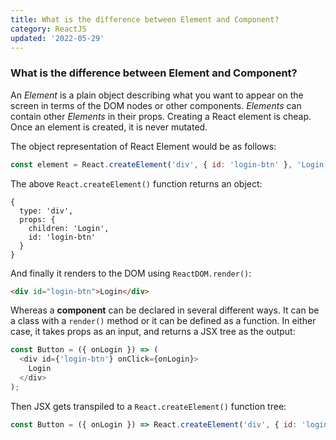 ```yaml
---
title: What is the difference between Element and Component?
category: ReactJS
updated: '2022-05-29'
---
```


### What is the difference between Element and Component?

An _Element_ is a plain object describing what you want to appear on the screen in terms of the DOM nodes or other components. _Elements_ can contain other _Elements_ in their props. Creating a React element is cheap. Once an element is created, it is never mutated.

The object representation of React Element would be as follows:

```javascript
const element = React.createElement('div', { id: 'login-btn' }, 'Login');
```

The above `React.createElement()` function returns an object:

```
{
  type: 'div',
  props: {
    children: 'Login',
    id: 'login-btn'
  }
}
```

And finally it renders to the DOM using `ReactDOM.render()`:

```html
<div id="login-btn">Login</div>
```

Whereas a **component** can be declared in several different ways. It can be a class with a `render()` method or it can be defined as a function. In either case, it takes props as an input, and returns a JSX tree as the output:

```javascript
const Button = ({ onLogin }) => (
  <div id={'login-btn'} onClick={onLogin}>
    Login
  </div>
);
```

Then JSX gets transpiled to a `React.createElement()` function tree:

```javascript
const Button = ({ onLogin }) => React.createElement('div', { id: 'login-btn', onClick: onLogin }, 'Login');
```
